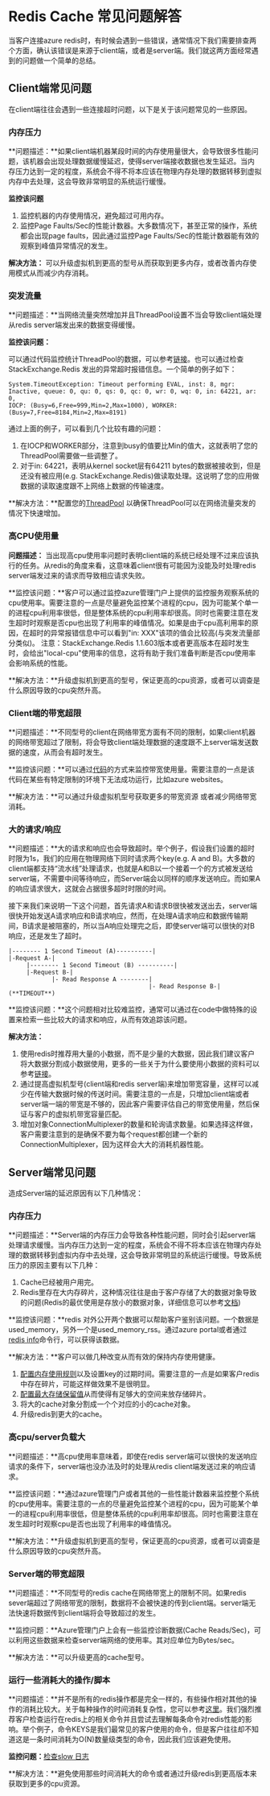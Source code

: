 # Redis Cache 常见问题解答

当客户连接azure redis时，有时候会遇到一些错误，通常情况下我们需要排查两个方面，确认该错误是来源于client端，或者是server端。我们就这两方面经常遇到的问题做一个简单的总结。

## Client端常见问题

在client端往往会遇到一些连接超时问题，以下是关于该问题常见的一些原因。

### 内存压力

**问题描述：**如果client端机器某段时间的内存使用量很大，会导致很多性能问题，该机器会出现处理数据缓慢延迟，使得server端接收数据也发生延迟。当内存压力达到一定的程度，系统会不得不将本应该在物理内存处理的数据转移到虚拟内存中去处理，这会导致非常明显的系统运行缓慢。

**监控该问题**

1.	监控机器的内存使用情况，避免超过可用内存。
2.	监控Page Faults/Sec的性能计数器。大多数情况下，甚至正常的操作，系统都会出现page faults，因此通过监控Page Faults/Sec的性能计数器能有效的观察到峰值异常情况的发生。

**解决方法：**
可以升级虚拟机到更高的型号从而获取到更多内存，或者改善内存使用模式从而减少内存消耗。

### 突发流量

**问题描述：**当网络流量突然增加并且ThreadPool设置不当会导致client端处理从redis server端发出来的数据变得缓慢。

**监控该问题：**

可以通过代码监控统计ThreadPool的数据，可以参考[链接](https://github.com/JonCole/SampleCode/blob/master/ThreadPoolMonitor/ThreadPoolLogger.cs)。也可以通过检查StackExchange.Redis 发出的异常超时报错信息。一个简单的例子如下：

	System.TimeoutException: Timeout performing EVAL, inst: 8, mgr: Inactive, queue: 0, qu: 0, qs: 0, qc: 0, wr: 0, wq: 0, in: 64221, ar: 0, 
	IOCP: (Busy=6,Free=999,Min=2,Max=1000), WORKER: (Busy=7,Free=8184,Min=2,Max=8191)

通过上面的例子，可以看到几个比较有趣的问题：

1.	在IOCP和WORKER部分，注意到busy的值要比Min的值大，这就表明了您的ThreadPool需要做一些调整了。
2.	对于in: 64221，表明从kernel socket层有64211 bytes的数据被接收到，但是还没有被应用(e.g. StackExchange.Redis)做读取处理。这说明了您的应用做数据的读取速度跟不上网络上数据的传输速度。

**解决方法：**配置您的[ThreadPool](https://gist.github.com/JonCole/e65411214030f0d823cb) 以确保ThreadPool可以在网络流量突发的情况下快速增加。

### 高CPU使用量

**问题描述：**
当出现高cpu使用率问题时表明client端的系统已经处理不过来应该执行的任务。从redis的角度来看，这意味着client很有可能因为没能及时处理redis server端发过来的请求而导致相应请求失败。

**监控该问题：**客户可以通过监控azure管理门户上提供的监控服务观察系统的cpu使用率。需要注意的一点是尽量避免监控某个进程的cpu，因为可能某个单一的进程cpu利用率很低，但是整体系统的cpu利用率却很高。同时也需要注意在发生超时时观察是否cpu也出现了利用率的峰值情况。如果是由于cpu高利用率的原因，在超时的异常报错信息中可以看到"in: XXX"该项的值会比较高(与突发流量部分类似)。
注意：StackExchange.Redis 1.1.603版本或者更高版本在超时发生时，会给出"local-cpu"使用率的信息，这将有助于我们准备判断是否cpu使用率会影响系统的性能。

**解决方法：**升级虚拟机到更高的型号，保证更高的cpu资源，或者可以调查是什么原因导致的cpu突然升高。

### Client端的带宽超限

**问题描述：**不同型号的client在网络带宽方面有不同的限制，如果client机器的网络带宽超过了限制，将会导致client端处理数据的速度跟不上server端发送数据的速度，从而会有超时发生。

**监控该问题：**可以通过[代码](https://github.com/JonCole/SampleCode/blob/master/BandWidthMonitor/BandwidthLogger.cs)的方式来监控带宽使用量。需要注意的一点是该代码在某些有特定限制的环境下无法成功运行，比如azure websites。

**解决方法：**可以通过升级虚拟机型号获取更多的带宽资源 或者减少网络带宽消耗。

### 大的请求/响应

**问题描述：**大的请求和响应也会导致超时。举个例子，假设我们设置的超时时限为1s，我们的应用在物理网络下同时请求两个key(e.g. A and B)。大多数的client端都支持“流水线”处理请求，也就是A和B以一个接着一个的方式被发送给server端，不需要中间等待响应，而Server端会以同样的顺序发送响应。而如果A的响应请求很大，这就会占据很多超时时限的时间。

接下来我们来说明一下这个问题，首先请求A和请求B很快被发送出去，server端很快开始发送A请求响应和B请求响应，然而，在处理A请求响应和数据传输期间，B请求是被阻塞的，所以当A响应处理完之后，即使server端可以很快的对B响应，还是发生了超时。

	|-------- 1 Second Timeout (A)----------|
	|-Request A-|
	     |-------- 1 Second Timeout (B) ----------|
	     |-Request B-|
	            |- Read Response A --------|
	                                       |- Read Response B-| (**TIMEOUT**)

**监控该问题：**这个问题相对比较难监控，通常可以通过在code中做特殊的设置来检索一些比较大的请求和响应，从而有效追踪该问题。

**解决方法：**

1.	使用redis时推荐用大量的小数据，而不是少量的大数据，因此我们建议客户将大数据分割成小数据使用，更多的一些关于为什么要使用小数据的资料可以参考[链接](https://groups.google.com/forum/#!searchin/redis-db/size/redis-db/n7aa2A4DZDs/3OeEPHSQBAAJ)。
2.	通过提高虚拟机型号(client端和redis server端)来增加带宽容量，这样可以减少在传输大数据时候的传送时间。需要注意的一点是，只增加client端或者server端一端的带宽是不够的，因此客户需要评估自己的带宽使用量，然后保证与客户的虚拟机带宽容量匹配。
3.	增加对象ConnectionMultiplexer的数量和轮询请求数量。如果选择这样做，客户需要注意到的是确保不要为每个request都创建一个新的ConnectionMultiplexer，因为这样会大大的消耗机器性能。


## Server端常见问题

造成Server端的延迟原因有以下几种情况：

### 内存压力

**问题描述：**Server端的内存压力会导致各种性能问题，同时会引起server端处理请求缓慢。当内存压力达到一定的程度，系统会不得不将本应该在物理内存处理的数据转移到虚拟内存中去处理，这会导致非常明显的系统运行缓慢。导致系统压力的原因主要有以下几种：

1.	Cache已经被用户用完。
2.	Redis里存在大内存碎片，这种情况往往是由于客户存储了大的数据对象导致的问题(Redis的最优使用是存放小的数据对象，详细信息可以参考[文档](https://groups.google.com/forum/))

**监控该问题：**redis 对外公开两个数据可以帮助客户鉴别该问题。一个数据是used_memory，另外一个是used_memory_rss。通过azure portal或者通过[redis info](http://redis.io/commands/info)命令行，可以获得该数据。

**解决方法：**客户可以做几种改变从而有效的保持内存使用健康。

1.	[配置内存使用规则](https://azure.microsoft.com/en-us/documentation/articles/cache-configure/#maxmemory-policy-and-maxmemory-reserved)以及设置key的过期时间。需要注意的一点是如果客户redis中存在碎片，可能这样做效果不是很明显。
2.	[配置最大存储保留值](https://azure.microsoft.com/en-us/documentation/articles/cache-configure/#maxmemory-policy-and-maxmemory-reserved)从而使得有足够大的空间来放存储碎片。
3.	将大的cache对象分割成一个个对应的小的cache对象。
4.	升级redis到更大的cache。
	
### 高cpu/server负载大

**问题描述：**高cpu使用率意味着，即使在redis server端可以很快的发送响应请求的条件下，server端也没办法及时的处理从redis client端发送过来的响应请求。  

**监控该问题：**通过azure管理门户或者其他的一些性能计数器来监控整个系统的cpu使用率。需要注意的一点的尽量避免监控某个进程的cpu，因为可能某个单一的进程cpu利用率很低，但是整体系统的cpu利用率却很高。同时也需要注意在发生超时时观察cpu是否也出现了利用率的峰值情况。

**解决方法：**升级虚拟机到更高的型号，保证更高的cpu资源，或者可以调查是什么原因导致的cpu突然升高。

### Server端的带宽超限

**问题描述：**不同型号的redis cache在网络带宽上的限制不同。如果redis sever端超过了网络带宽的限制，数据将不会被快速的传到client端。server端无法快速将数据传到client端将会导致超过的发生。

**监控问题：**Azure管理门户上会有一些监控诊断数据(Cache Reads/Sec)，可以利用这些数据来检查server端网络的使用率。其对应单位为Bytes/sec。

**解决方法：**可以升级更高的cache型号。

### 运行一些消耗大的操作/脚本

**问题描述：**并不是所有的redis操作都是完全一样的，有些操作相对其他的操作的消耗比较大。关于每种操作的时间消耗复杂性，您可以参考[这里](http://redis.io/commands/)。我们强烈推荐客户检查运行在redis上的相关命令并且尝试去理解每条命令对redis性能的影响。举个例子，命令KEYS是我们最常见的客户使用的命令，但是客户往往却不知道这是一条时间消耗为O(N)数量级类型的命令，因此我们应该避免使用。

**监控问题：**[检查slow 日志](http://redis.io/commands/slowlog)

**解决方法：**避免使用那些时间消耗大的命令或者通过升级redis到更高版本来获取到更多的cpu资源。

